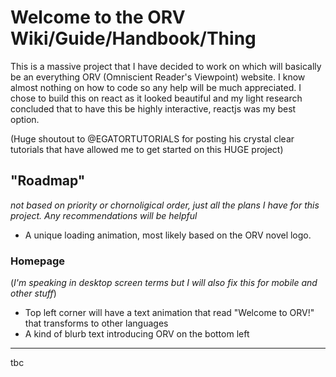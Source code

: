 # Welcome to the ORV Wiki/Guide/Handbook/Thing

This is a massive project that I have decided to work on which will basically be an everything ORV (Omniscient Reader's Viewpoint) website. 
I know almost nothing on how to code so any help will be much appreciated. I chose to build this on react as it looked beautiful and my light research concluded that to have this be highly interactive, reactjs was my best option.

(Huge shoutout to @EGATORTUTORIALS for posting his crystal clear tutorials that have allowed me to get started on this HUGE project)

## "Roadmap"
*not based on priority or chornoligical order, just all the plans I have for this project. Any recommendations will be helpful*

 - A unique loading animation, most likely based on the ORV novel logo.

### Homepage
(*I'm speaking in desktop screen terms but I will also fix this for mobile and other stuff*)

- Top left corner will have a text animation that read "Welcome to ORV!" that transforms to other languages
- A kind of blurb text introducing ORV on the bottom left 

-----
tbc